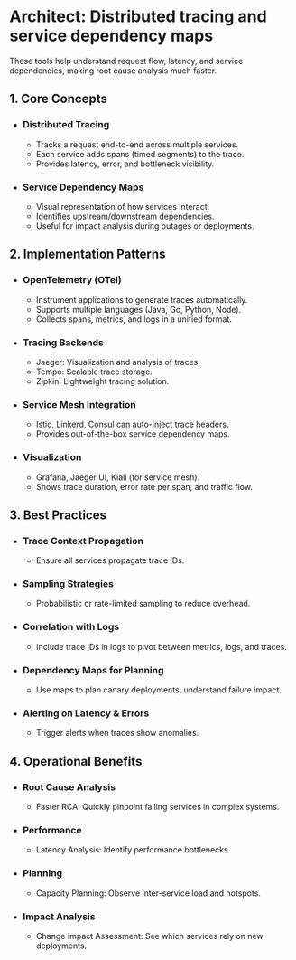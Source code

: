 # Architect: Distributed tracing and service dependency maps

These tools help understand request flow, latency, and service dependencies, making root cause analysis much faster.

## 1. Core Concepts
- ### Distributed Tracing
	- Tracks a request end-to-end across multiple services.
	- Each service adds spans (timed segments) to the trace.
	- Provides latency, error, and bottleneck visibility.
- ### Service Dependency Maps
	- Visual representation of how services interact.
	- Identifies upstream/downstream dependencies.
	- Useful for impact analysis during outages or deployments.
## 2. Implementation Patterns
- ### OpenTelemetry (OTel)
	- Instrument applications to generate traces automatically.
	- Supports multiple languages (Java, Go, Python, Node).
	- Collects spans, metrics, and logs in a unified format.
- ### Tracing Backends
	- Jaeger: Visualization and analysis of traces.
	- Tempo: Scalable trace storage.
	- Zipkin: Lightweight tracing solution.
- ### Service Mesh Integration
	- Istio, Linkerd, Consul can auto-inject trace headers.
	- Provides out-of-the-box service dependency maps.
- ### Visualization
	- Grafana, Jaeger UI, Kiali (for service mesh).
	- Shows trace duration, error rate per span, and traffic flow.
## 3. Best Practices
- ### Trace Context Propagation
	- Ensure all services propagate trace IDs.
- ### Sampling Strategies
	- Probabilistic or rate-limited sampling to reduce overhead.
- ### Correlation with Logs
	- Include trace IDs in logs to pivot between metrics, logs, and traces.
- ### Dependency Maps for Planning
	- Use maps to plan canary deployments, understand failure impact.
- ### Alerting on Latency & Errors
	- Trigger alerts when traces show anomalies.
## 4. Operational Benefits
- ### Root Cause Analysis
	- Faster RCA: Quickly pinpoint failing services in complex systems.
- ### Performance
	- Latency Analysis: Identify performance bottlenecks.
- ### Planning
	- Capacity Planning: Observe inter-service load and hotspots.
- ### Impact Analysis
	- Change Impact Assessment: See which services rely on new deployments.
